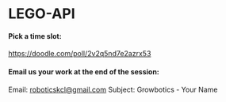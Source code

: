 # LEGO-API

#### Pick a time slot: 
https://doodle.com/poll/2v2q5nd7e2azrx53

#### Email us your work at the end of the session:
Email: roboticskcl@gmail.com
Subject: Growbotics - Your Name
